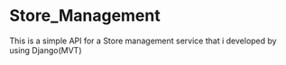 # Store_Management
This is a simple API for a Store management service that i developed by using Django(MVT)
